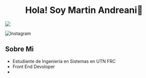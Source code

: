 <div align='center'>
<h1 align= 'center' >Hola! Soy Martin Andreani👋</h1>
</div>
<img src='https://imgur.com/yrcWC3C.png'>

![Instagram](https://www.instagram.com/tincho_andreani)

## Sobre Mi

- Estudiante de Ingenieria en Sistemas en UTN FRC
- Front End Devoloper
-
